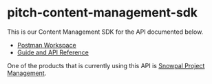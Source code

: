 # pitch-content-management-sdk

This is our Content Management SDK for the API documented below.
- [Postman Workspace](https://content-management-api.snowpal.com)
- [Guide and API Reference](https://developers.snowpal.com)

One of the products that is currently using this API is [Snowpal Project Management](https://snowpal.com).
